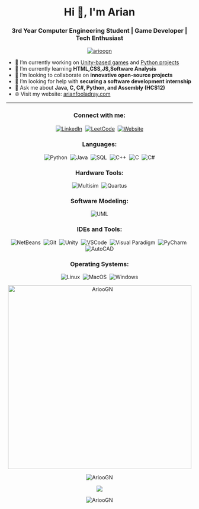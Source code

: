 <h1 align="center">Hi 👋, I'm Arian</h1>
<h3 align="center">3rd Year Computer Engineering Student | Game Developer | Tech Enthusiast</h3>
<p align="center">
  <a href="https://github.com/arioogn"><img src="https://komarev.com/ghpvc/?username=arioogn&label=Profile%20views&color=0e75b6&style=flat" alt="arioogn" /></a>
</p>

- 🔭 I’m currently working on [Unity-based games](https://www.arianfooladray.com/projects/unity) and [Python projects](https://www.arianfooladray.com/projects/python)
- 🌱 I’m currently learning **HTML,CSS,JS,Software Analysis**
- 👯 I’m looking to collaborate on **innovative open-source projects**
- 🤝 I’m looking for help with **securing a software development internship**
- 💬 Ask me about **Java, C, C#, Python, and Assembly (HCS12)**
- 🌐 Visit my website: [arianfooladray.com](https://www.arianfooladray.com)

<hr>

<h3 align="center">Connect with me:</h3>
<p align="center">
  <a href="https://www.linkedin.com/in/arian-fooladray-723ab9244/" target="_blank"><img align="center" src="https://img.shields.io/badge/LinkedIn-0077B5?style=for-the-badge&logo=linkedin&logoColor=white" alt="LinkedIn"/></a>&nbsp;
  <a href="https://leetcode.com/ArianFooladray/" target="_blank"><img align="center" src="https://img.shields.io/badge/LeetCode-FFA116?style=for-the-badge&logo=LeetCode&logoColor=black" alt="LeetCode"/></a>&nbsp;
  <a href="https://www.arianfooladray.com" target="_blank"><img align="center" src="https://img.shields.io/badge/Website-4285F4?style=for-the-badge&logo=google-chrome&logoColor=white" alt="Website"/></a>
</p>


<h3 align="center">Languages:</h3>
<p align="center">
  <!-- Programming Languages -->
  <img src="https://img.shields.io/badge/Python-3776AB?style=flat-square&logo=python&logoColor=white" alt="Python" />&nbsp;
  <img src="https://img.shields.io/badge/Java-ED8B00?style=flat-square&logo=openjdk&logoColor=white" alt="Java" />&nbsp;
  <img src="https://img.shields.io/badge/SQL-4479A1?style=flat-square&logo=amazon-dynamodb&logoColor=white" alt="SQL" />&nbsp;
  <img src="https://img.shields.io/badge/C++-00599C?style=flat-square&logo=cplusplus&logoColor=white" alt="C++" />&nbsp;
  <img src="https://img.shields.io/badge/C-00599C?style=flat-square&logo=c&logoColor=white" alt="C" />&nbsp;
  <img src="https://img.shields.io/badge/C%23-239120?style=flat-square&logo=c-sharp&logoColor=white" alt="C#" />
</p>

<h3 align="center">Hardware Tools:</h3>
<p align="center">
  <img src="https://img.shields.io/badge/Multisim-054ADA?style=flat-square" alt="Multisim" />&nbsp;
  <img src="https://img.shields.io/badge/Quartus-68A063?style=flat-square" alt="Quartus" />
</p>

<h3 align="center">Software Modeling:</h3>
<p align="center">
  <img src="https://img.shields.io/badge/UML-FFB13B?style=flat-square&logo=uml&logoColor=white" alt="UML" />
</p>

<h3 align="center">IDEs and Tools:</h3>
<p align="center">
  <img src="https://img.shields.io/badge/NetBeans-1B6AC6?style=flat-square&logo=apachenetbeanside&logoColor=white" alt="NetBeans" />&nbsp;
  <img src="https://img.shields.io/badge/Git-F05032?style=flat-square&logo=git&logoColor=white" alt="Git" />&nbsp;
  <img src="https://img.shields.io/badge/Unity-000000?style=flat-square&logo=unity&logoColor=white" alt="Unity" />&nbsp;
  <img src="https://img.shields.io/badge/VSCode-007ACC?style=flat-square&logo=visualstudiocode&logoColor=white" alt="VSCode" />&nbsp;
  <img src="https://img.shields.io/badge/Visual_Paradigm-394775?style=flat-square" alt="Visual Paradigm" />&nbsp;
  <img src="https://img.shields.io/badge/PyCharm-000000?style=flat-square&logo=pycharm&logoColor=white" alt="PyCharm" />&nbsp;
  <img src="https://img.shields.io/badge/AutoCAD-0696D7?style=flat-square&logo=autodesk&logoColor=white" alt="AutoCAD" />
</p>

<h3 align="center">Operating Systems:</h3>
<p align="center">
  <img src="https://img.shields.io/badge/Linux-FCC624?style=flat-square&logo=linux&logoColor=black" alt="Linux" />&nbsp;
  <img src="https://img.shields.io/badge/MacOS-000000?style=flat-square&logo=apple&logoColor=white" alt="MacOS" />&nbsp;
  <img src="https://img.shields.io/badge/Windows-0078D6?style=flat-square&logo=windows&logoColor=white" alt="Windows" />
</p>

<!-- You can include your GitHub stats as follows: -->
<p align="center"><img align="center" src="https://github-readme-stats.vercel.app/api/top-langs?username=AriooGN&show_icons=true&locale=en&theme=dark" alt="AriooGN" width="495px"/> </p>
<p align="center"><img align="center" src="https://github-readme-streak-stats.herokuapp.com/?user=AriooGN&theme=dark" alt="AriooGN" /> </p>
<p align="center"><a href="https://leetcode.com/arianfooladray/" target="blank"><img align="center" src="https://leetcard.jacoblin.cool/arianfooladray?theme=dark&font=Monda&ext=activity" /></a></p>
<p align="center"><img align="center" src="https://github-readme-stats.vercel.app/api?username=AriooGN&show_icons=true&locale=en&theme=dark" alt="AriooGN" /></p>




